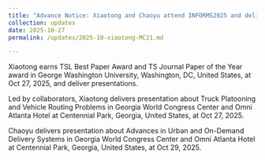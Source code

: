 ```yaml
---
title: "Advance Notice: Xiaotong and Chaoyu attend INFORMS2025 and deliver presentations in Georgia World Congress Center and Omni Atlanta Hotel at Centennial Park, Georgia, United States."
collection: updates
date: 2025-10-27
permalink: /updates/2025-10-xiaotong-MC21.md

---
```

Xiaotong earns TSL Best Paper Award and TS Journal Paper of the Year award in George Washington University, Washington, DC, United States, at Oct 27, 2025, and deliver presentations.

Led by collaborators, Xiaotong delivers presentation about Truck Platooning and Vehicle Routing Problems in Georgia World Congress Center and Omni Atlanta Hotel at Centennial Park, Georgia, United States, at Oct 27, 2025.

Chaoyu delivers presentation about Advances in Urban and On-Demand Delivery Systems in Georgia World Congress Center and Omni Atlanta Hotel at Centennial Park, Georgia, United States, at Oct 29, 2025.
